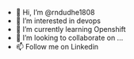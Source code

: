 - 👋 Hi, I’m @rndudhe1808
- 👀 I’m interested in  devops
- 🌱 I’m currently learning Openshift
- 💞️ I’m looking to collaborate on ...
- 📫 Follow me on Linkedin

<!---
rndudhe1808/rndudhe1808 is a ✨ special ✨ repository because its `README.md` (this file) appears on your GitHub profile.
You can click the Preview link to take a look at your changes.
--->
